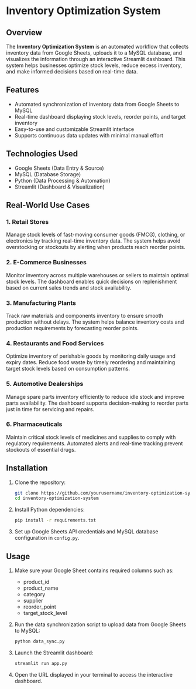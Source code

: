 # Inventory Optimization System

## Overview
The **Inventory Optimization System** is an automated workflow that collects inventory data from Google Sheets, uploads it to a MySQL database, and visualizes the information through an interactive Streamlit dashboard. This system helps businesses optimize stock levels, reduce excess inventory, and make informed decisions based on real-time data.

## Features
- Automated synchronization of inventory data from Google Sheets to MySQL
- Real-time dashboard displaying stock levels, reorder points, and target inventory
- Easy-to-use and customizable Streamlit interface
- Supports continuous data updates with minimal manual effort

## Technologies Used
- Google Sheets (Data Entry & Source)
- MySQL (Database Storage)
- Python (Data Processing & Automation)
- Streamlit (Dashboard & Visualization)

## Real-World Use Cases

### 1. Retail Stores  
Manage stock levels of fast-moving consumer goods (FMCG), clothing, or electronics by tracking real-time inventory data. The system helps avoid overstocking or stockouts by alerting when products reach reorder points.

### 2. E-Commerce Businesses  
Monitor inventory across multiple warehouses or sellers to maintain optimal stock levels. The dashboard enables quick decisions on replenishment based on current sales trends and stock availability.

### 3. Manufacturing Plants  
Track raw materials and components inventory to ensure smooth production without delays. The system helps balance inventory costs and production requirements by forecasting reorder points.

### 4. Restaurants and Food Services  
Optimize inventory of perishable goods by monitoring daily usage and expiry dates. Reduce food waste by timely reordering and maintaining target stock levels based on consumption patterns.

### 5. Automotive Dealerships  
Manage spare parts inventory efficiently to reduce idle stock and improve parts availability. The dashboard supports decision-making to reorder parts just in time for servicing and repairs.

### 6. Pharmaceuticals  
Maintain critical stock levels of medicines and supplies to comply with regulatory requirements. Automated alerts and real-time tracking prevent stockouts of essential drugs.

## Installation

1. Clone the repository:
    ```bash
    git clone https://github.com/yourusername/inventory-optimization-system.git
    cd inventory-optimization-system
    ```

2. Install Python dependencies:
    ```bash
    pip install -r requirements.txt
    ```

3. Set up Google Sheets API credentials and MySQL database configuration in `config.py`.

## Usage

1. Make sure your Google Sheet contains required columns such as:
   - product_id
   - product_name
   - category
   - supplier
   - reorder_point
   - target_stock_level

2. Run the data synchronization script to upload data from Google Sheets to MySQL:
    ```bash
    python data_sync.py
    ```

3. Launch the Streamlit dashboard:
    ```bash
    streamlit run app.py
    ```

4. Open the URL displayed in your terminal to access the interactive dashboard.

